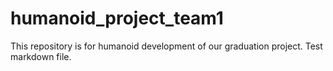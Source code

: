 # humanoid_project_team1
This repository is for humanoid development of our graduation project.
Test markdown file.

